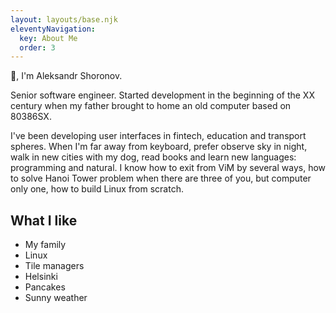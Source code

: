 ```yaml
---
layout: layouts/base.njk
eleventyNavigation:
  key: About Me
  order: 3
---
```

👋, I'm Aleksandr Shoronov.

Senior software engineer. Started development in the beginning of the XX century when my father brought to home an old computer based on 80386SX.

I've been developing user interfaces in fintech, education and transport spheres. When I'm far away from keyboard, prefer observe sky in night, walk in new cities with my dog, read books and learn new languages: programming and natural. I know how to exit from ViM by several ways, how to solve Hanoi Tower problem when there are three of you, but computer only one, how to build Linux from scratch.

## What I like

- My family
- Linux
- Tile managers
- Helsinki
- Pancakes
- Sunny weather
